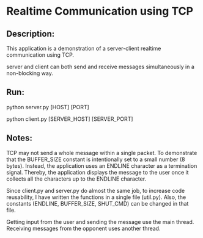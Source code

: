 # Realtime Communication using TCP

## Description:
This application is a demonstration of a server-client realtime communication using TCP.

server and client can both send and receive messages simultaneously in a non-blocking way. 

## Run:

python server.py [HOST] [PORT]

python client.py [SERVER_HOST] [SERVER_PORT] 

## Notes:

TCP may not send a whole message within a single packet. To demonstrate that the BUFFER_SIZE constant is intentionally set to a small number (8 bytes). Instead, the application uses an ENDLINE character as a termination signal. Thereby, the application displays the message to the user once it collects all the characters up to the ENDLINE character. 

Since client.py and server.py do almost the same job, to increase code reusability, I have written the functions in a single file (util.py). Also, the constants (ENDLINE, BUFFER_SIZE, SHUT_CMD) can be changed in that file. 

Getting input from the user and sending the message use the main thread. Receiving messages from the opponent uses another thread. 
